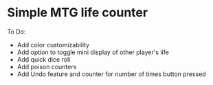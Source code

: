 # Simple MTG life counter

To Do:
- Add color customizability
- Add option to toggle mini display of other player's life
- Add quick dice roll
- Add poison counters
- Add Undo feature and counter for number of times button pressed
